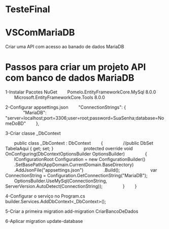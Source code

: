 # TesteFinal
# VSComMariaDB
 Criar uma API com acesso ao banado de dados MariaDB

 # Passos para criar um projeto API com banco de dados MariaDB
 
1-Instalar Pacotes NuGet
  Pomelo.EntityFrameworkCore.MySql 8.0.0
  Microsoft.EntityFrameworkCore.Tools 8.0.0
 
2-Configurar appsettings.json
  "ConnectionStrings": {
        "MariaDB": "server=localhost;port=3306;user=root;password=SuaSenha;database=NomeDoBD"
    },
 
3-Criar classe _DbContext
 
  public class _DbContext : DbContext
  {
        //public DbSet<TabelaAqui> TabelaAqui { get; set; }
  
        protected override void OnConfiguring(DbContextOptionsBuilder OptionsBuilder)
        {
            IConfigurationRoot Configuration = new ConfigurationBuilder()
               .SetBasePath(AppDomain.CurrentDomain.BaseDirectory)
               .AddJsonFile("appsettings.json")
            .Build();
  
            var ConnectionString = Configuration.GetConnectionString("MariaDB");
            OptionsBuilder.UseMySql(ConnectionString, ServerVersion.AutoDetect(ConnectionString));
        }
  }
 
 
4-Configurar o serviço no Program.cs
builder.Services.AddDbContext<_DbContext>();
 
5-Criar a primeira migration
add-migration CriarBancoDeDados
 
6-Aplicar migration
update-database
